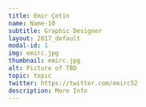 ```yaml
---
title: Emir Çetin
name: Name-10
subtitle: Graphic Designer
layout: 2017_default
modal-id: 1
img: emirc.jpg
thumbnail: emirc.jpg
alt: Picture of TBD
topic: topıc
twitter: https://twitter.com/emirc52
description: More Info
---
```

